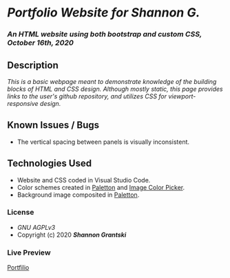 # _Portfolio Website for Shannon G._

### _An HTML website using both bootstrap and custom CSS, October 16th, 2020_

## Description

_This is a basic webpage meant to demonstrate knowledge of the building blocks of HTML and CSS design. Although mostly static, this page provides links to the user's github repository, and utilizes CSS for viewport-responsive design._

## Known Issues / Bugs
- The vertical spacing between panels is visually inconsistent.

## Technologies Used
- Website and CSS coded in Visual Studio Code. 
- Color schemes created in [Paletton](http://paletton.com) and [Image Color Picker](https://imagecolorpicker.com/en/). 
- Background image composited in [Paletton](http://paletton.com).

### License
- _GNU AGPLv3_
- Copyright (c) 2020 **_Shannon Grantski_**

### Live Preview
[Portfilio](https://grantskis.github.io/portfolio/)
